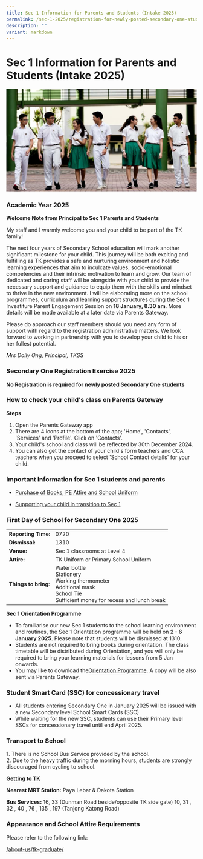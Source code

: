 ```yaml
---
title: Sec 1 Information for Parents and Students (Intake 2025)
permalink: /sec-1-2025/registration-for-newly-posted-secondary-one-students/
description: ""
variant: markdown
---
```

# Sec 1 Information for Parents and Students (Intake 2025)

[![](/images/Sec%201%202023/Academic-year-2022.png)](/images/Sec%201%202023/Academic-year-2022.png)

### **Academic Year 2025**

**Welcome Note from Principal to Sec 1 Parents and Students**

My staff and I warmly welcome you and your child to be part of the TK family!

The next four years of Secondary School education will mark another significant milestone for your child. This journey will be both exciting and fulfilling as TK provides a safe and nurturing environment and holistic learning experiences that aim to inculcate values, socio-emotional competencies and their intrinsic motivation to learn and grow. Our team of dedicated and caring staff will be alongside with your child to provide the necessary support and guidance to equip them with the skills and mindset to thrive in the new environment. I will be elaborating more on the school programmes, curriculum and learning support structures during the Sec 1 Investiture Parent Engagement Session on&nbsp;**18 January, 8.30 am**. More details will be made available at a later date via Parents Gateway.

Please do approach our staff members should you need any form of support with regard to the registration administrative matters. We look forward to working in partnership with you to develop your child to his or her fullest potential.

_Mrs Dolly Ong, Principal, TKSS_

### **Secondary One Registration Exercise 2025**

**No Registration is required for newly posted Secondary One students**

### **How to check your child's class on Parents Gateway**
**Steps**
1. Open the Parents Gateway app
2. There are 4 icons at the bottom of the app; 'Home', 'Contacts', 'Services' and 'Profile'. Click on 'Contacts'.
3. Your child's school and class will be reflected by 30th December 2024.
4. You can also get the contact of your child's form teachers and CCA teachers when you proceed to select 'School Contact details' for your child.

### **Important Information for Sec 1 students and parents**

* <a href="https://www.tanjongkatongsec.moe.edu.sg/useful-links/parents/purchase-of-text-and-workbooks-pe-attire-and-school-uniform-2025/" target="_blank">Purchase of Books, PE Attire and School Uniform</a>

*   <a href="https://www.moe.gov.sg/secondary/transition-to-secondary" target="_blank">Supporting your child in transition to Sec 1</a>

### **First Day of School for Secondary One 2025**

|                  |                                                                                                                                   |
|------------------|-----------------------------------------------------------------------------------------------------------------------------------|
| **Reporting Time:**  | 0720                                                                                                                         |
| **Dismissal:**       | 1310                                                                                                                          |
| **Venue:**           | Sec 1 classrooms at Level 4                                                                                                               |
| **Attire:**          | TK Uniform or Primary School Uniform                                                                                              |
| **Things to bring:** | Water bottle<br>Stationery<br>Working thermometer<br>Additional mask<br>School Tie<br>Sufficient money for recess and lunch break |

**Sec 1 Orientation Programme**

*   To familiarise our new Sec 1 students to the school learning environment and routines, the Sec 1 Orientation programme will be held on&nbsp;**2 - 6 January 2025**. Please note that students will be dismissed at 1310.
*   Students are not required to bring books during orientation. The class timetable will be distributed during Orientation, and you will only be required to bring your learning materials for lessons from 5 Jan onwards.
*   You may like to download the[Orientation Programme](/files/Sec1%202023/sec%201%20orientation%202024%20for%20students.pdf). A copy will be also sent via Parents Gateway.

### **Student Smart Card (SSC) for concessionary travel**

*   All students entering Secondary One in January 2025 will be issued with a new Secondary level School Smart Cards (SSC)
*   While waiting for the new SSC, students can use their Primary level SSCs for concessionary travel until end April 2025.

### **Transport to School**

1\.  There is no School Bus Service provided by the school.  
2\.  Due to the heavy traffic during the morning hours, students are strongly discouraged from cycling to school.

<b><u>Getting to TK</u></b>

**Nearest MRT Station:**&nbsp;Paya Lebar &amp; Dakota Station

**Bus Services:**&nbsp;16, 33 (Dunman Road beside/opposite TK side&nbsp;gate) 10, 31 , 32&nbsp;, 40 , 76 , 135 , 197 (Tanjong Katong Road)

### **Appearance and School Attire Requirements**

Please refer to the following link:

[/about-us/tk-graduate/](/about-us/tk-graduate/)